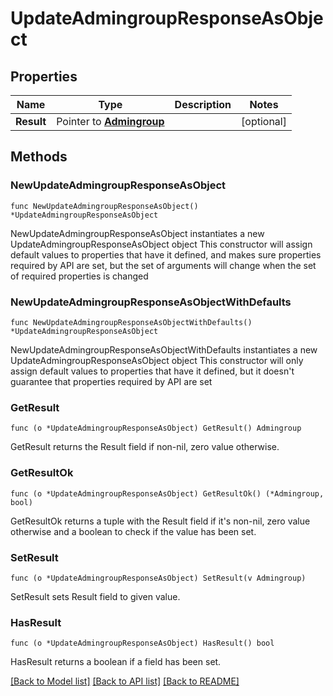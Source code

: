 # UpdateAdmingroupResponseAsObject

## Properties

Name | Type | Description | Notes
------------ | ------------- | ------------- | -------------
**Result** | Pointer to [**Admingroup**](Admingroup.md) |  | [optional] 

## Methods

### NewUpdateAdmingroupResponseAsObject

`func NewUpdateAdmingroupResponseAsObject() *UpdateAdmingroupResponseAsObject`

NewUpdateAdmingroupResponseAsObject instantiates a new UpdateAdmingroupResponseAsObject object
This constructor will assign default values to properties that have it defined,
and makes sure properties required by API are set, but the set of arguments
will change when the set of required properties is changed

### NewUpdateAdmingroupResponseAsObjectWithDefaults

`func NewUpdateAdmingroupResponseAsObjectWithDefaults() *UpdateAdmingroupResponseAsObject`

NewUpdateAdmingroupResponseAsObjectWithDefaults instantiates a new UpdateAdmingroupResponseAsObject object
This constructor will only assign default values to properties that have it defined,
but it doesn't guarantee that properties required by API are set

### GetResult

`func (o *UpdateAdmingroupResponseAsObject) GetResult() Admingroup`

GetResult returns the Result field if non-nil, zero value otherwise.

### GetResultOk

`func (o *UpdateAdmingroupResponseAsObject) GetResultOk() (*Admingroup, bool)`

GetResultOk returns a tuple with the Result field if it's non-nil, zero value otherwise
and a boolean to check if the value has been set.

### SetResult

`func (o *UpdateAdmingroupResponseAsObject) SetResult(v Admingroup)`

SetResult sets Result field to given value.

### HasResult

`func (o *UpdateAdmingroupResponseAsObject) HasResult() bool`

HasResult returns a boolean if a field has been set.


[[Back to Model list]](../README.md#documentation-for-models) [[Back to API list]](../README.md#documentation-for-api-endpoints) [[Back to README]](../README.md)


